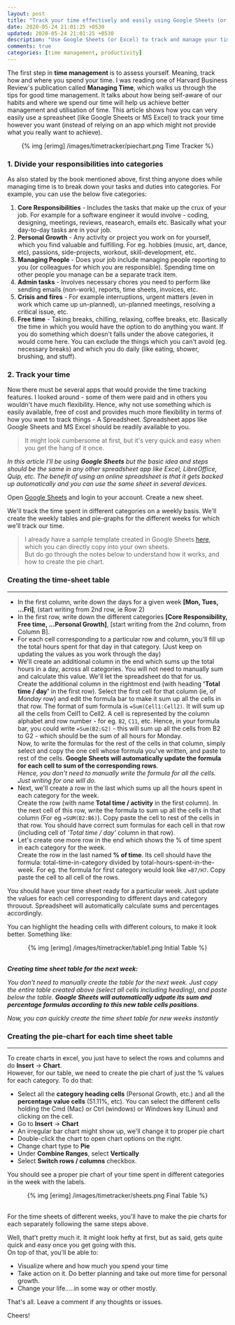 ```yaml
---
layout: post
title: "Track your time effectively and easily using Google Sheets (or Excel)"
date: 2020-05-24 21:01:25 +0530
updated: 2020-05-24 21:01:25 +0530
description: "Use Google Sheets (or Excel) to track and manage your time easily and effectively"
comments: true
categories: [time management, productivity]
---
```


The first step in **time management** is to assess yourself. Meaning, track how and where you spend your time. I was reading one of Harvard Business Review's publication called **Managing Time**, which walks us through the tips for good time management. It talks about how being self-aware of our habits and where we spend our time will help us achieve better management and utilisation of time. This article shows how you can very easily use a spreasheet (like Google Sheets or MS Excel) to track your time however you want (instead of relying on an app which might not provide what you really want to achieve).

<center>
	{% img [erimg] /images/timetracker/piechart.png Time Tracker %}
</center>

<!-- more -->

### 1. Divide your responsibilities into categories  
As also stated by the book mentioned above, first thing anyone does while managing time is to break down your tasks and duties into categories. For example, you can use the below five categories:  

1. **Core Responsibilities** - Includes the tasks that make up the crux of your job. For example for a software engineer it would involve - coding, designing, meetings, reviews, reasearch, emails etc. Basically what your day-to-day tasks are in your job.
2. **Personal Growth** - Any activity or project you work on for yourself, which you find valuable and fulfilling. For eg. hobbies (music, art, dance, etc), passions, side-projects, workout, skill-development, etc.
3. **Managing People** - Does your job include managing people reporting to you (or colleagues for which you are responsible). Spending time on other people you manage can be a separate track item.
4. **Admin tasks** - Involves necessary chores you need to perform like sending emails (non-work), reports, time sheets, invoices, etc.
5. **Crisis and fires** - For example interruptions, urgent matters (even in work which came up un-planned), un-planned meetings, resolving a critical issue, etc.
6. **Free time** - Taking breaks, chilling, relaxing, coffee breaks, etc. Basically the time in which you would have the option to do anything you want. If you do something which doesn't falls under the above categories, it would come here. You can exclude the things which you can't avoid (eg. necessary breaks) and which you do daily (like eating, shower, brushing, and stuff).


### 2. Track your time
Now there must be several apps that would provide the time tracking features. I looked around - some of them were paid and in others you wouldn't have much flexibility. Hence, why not use something which is easily available, free of cost and provides much more flexibility in terms of how you want to track things - A Spreadsheet. Spreadsheet apps like Google Sheets and MS Excel should be readily available to you.  

>It might look cumbersome at first, but it's very quick and easy when you get the hang of it once.

*In this article I'll be using **Google Sheets** but the basic idea and steps should be the same in any other spreadsheet app like Excel, LibreOffice, Quip, etc. The benefit of using an online spreadsheet is that it gets backed up automatically and you can use the same sheet in several devices.*

Open [Google Sheets](http://sheets.google.com/) and login to your account.
Create a new sheet.  

We'll track the time spent in different categories on a weekly basis. We'll create the weekly tables and pie-graphs for the different weeks for which we'll track our time. 

> I already have a sample template created in Google Sheets [here](https://docs.google.com/spreadsheets/d/1L95l_6BpCyNcbnzoYEZYqN0xRWb8iYZiWaBv2ZCTMs8/edit?usp=sharing), which you can directly copy into your own sheets.  
But do go through the notes below to understand how it works, and how to create the pie chart.


### Creating the time-sheet table

---
* In the first column, write down the days for a given week **[Mon, Tues, ...Fri]**, (start writing from 2nd row, ie Row 2) 
* In the first row, write down the different categories **[Core Responsibility, Free time, ...Personal Growth]**, [start writing from the 2nd column, from Column B].  
* For each cell corresponding to a particular row and column, you'll fill up the total hours spent for that day in that category. (Just keep on updating the values as you work through the day)
* We'll create an additional column in the end which sums up the total hours in a day, across all categories. You will not need to manually sum and calculate this value. We'll let the spreadsheet do that for us.  
Create the additional column in the rightmost end (with heading **'Total time / day'** in the first row). Select the first cell for that column (ie, of *Monday* row) and edit the formula bar to make it sum up all the cells in that row. The format of sum formula is `=Sum(Cell1:Cell2)`. It will sum up all the cells from Cell1 to Cell2. A cell is represented by the column alphabet and row number - for eg. `B2`, `C11`, etc. Hence, in your formula bar, you could write `=Sum(B2:G2)` - this will sum up all the cells from B2 to G2 - which should be the sum of all hours for Monday.  
Now, to write the formulas for the rest of the cells in that column, simply select and copy the one cell whose formula you've written, and paste to rest of the cells. **Google Sheets will automatically update the formula for each cell to sum of the corresponding rows**.  
*Hence, you don't need to manually write the formula for all the cells. Just writing for one will do.*
* Next, we'll create a row in the last which sums up all the hours spent in each category for the week.  
Create the row (with name  **Total time / activity** in the first column). In the next cell of this row, write the formula to sum up all the cells in that column (For eg `=SUM(B2:B6)`). Copy paste the cell to rest of the cells in that row. You should have correct sum formulas for each cell in that row (including cell of *'Total time / day'* column in that row).  
* Let's create one more row in the end which shows the % of time spent in each category for the week.  
Create the row in the last named **% of time**. Its cell should have the formula: total-time-in-category divided by total-hours-spent-in-the-week. For eg. the formula for first category would look like `=B7/H7`. Copy paste the cell to all cell of the rows.

You should have your time sheet ready for a particular week. Just update the values for each cell corresponding to different days and category throuout. Spreadsheet will automatically calculate sums and percentages accordingly. 

You can highlight the heading cells with different colours, to make it look better. Something like: 
<center>
	{% img [erimg] /images/timetracker/table1.png Initial Table %}
</center><br>



***Creating time sheet table for the next week:***   

*You don't need to manually create the table for the next week. Just copy the entire table created above (select all cells including heading), and paste below the table. **Google Sheets will automatically udpate its sum and percentage formulas according to this new table cells positions***.  

*Now, you can quickly create the time sheet table for new weeks instantly*

### Creating the pie-chart for each time sheet table

---
To create charts in excel, you just have to select the rows and columns and do **Insert** -> **Chart**.  
However, for our table, we need to create the pie chart of just the % values for each category. To do that:  

* Select all the **category heading cells** (Personal Growth, etc.) and all the **percentage value cells** (51.11%, etc). You can select the different cells holding the Cmd (Mac) or Ctrl (windows) or Windows key (Linux) and clicking on the cell.
* Go to **Insert** -> **Chart**
* An irregular bar chart might show up, we'll change it to proper pie chart
* Double-click the chart to open chart options on the right.
* Change chart type to **Pie**
* Under **Combine Ranges**, select **Vertically**
* Select **Switch rows / columns** checkbox.

You should see a proper pie chart of your time spent in different categories in the week with the labels.

<center>
	{% img [erimg] /images/timetracker/sheets.png Final Table %}
</center><br>


For the time sheets of different weeks, you'll have to make the pie charts for each separately following the same steps above.


Well, that't pretty much it. It might look hefty at first, but as said, gets quite quick and easy once you get going with this.  
On top of that, you'll be able to:

* Visualize where and how much you spend your time
* Take action on it. Do better planning and take out more time for personal growth.
* Change your life.....in some way or other mostly.


That's all. Leave a comment if any thoughts or issues.

Cheers!